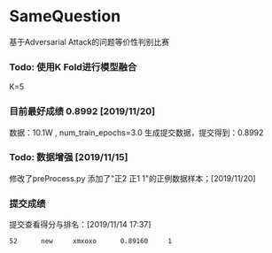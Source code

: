 # SameQuestion
基于Adversarial Attack的问题等价性判别比赛


### Todo: 使用K Fold进行模型融合
K=5


### 目前最好成绩 0.8992 [2019/11/20]

数据：10.1W , num_train_epochs=3.0
生成提交数据，提交得到：0.8992


### Todo: 数据增强 [2019/11/15]

修改了preProcess.py 添加了"正2 正1 1"的正例数据样本；[2019/11/20]

### 提交成绩

提交查看得分与排名：[2019/11/14 17:37]
```
52		new		xmxoxo		0.89160		1
```


